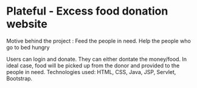 # Plateful - Excess food donation website 

Motive behind the project : Feed the people in need. Help the people who go to bed hungry

Users can login and donate. They can either dontate the money/food.
In ideal case, food will be picked up from the donor and provided to the people in need.
Technologies used: HTML, CSS, Java, JSP, Servlet, Bootstrap.

